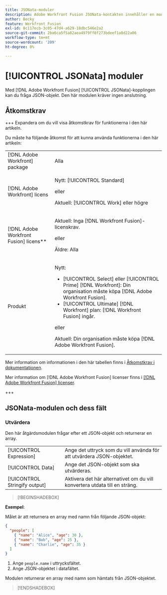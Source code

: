 ```yaml
---
title: JSONata-moduler
description: Adobe Workfront Fusion JSONata-kontakten innehåller en modul som bearbetar data i JSON-format så att Adobe Workfront Fusion kan arbeta vidare med datainnehållet.
author: Becky
feature: Workfront Fusion
exl-id: 8c117ecb-3c05-47d4-a629-18dbc546e2a2
source-git-commit: 2ba6ca5f5a82aea4979ff8f273bdeef1a8d22a06
workflow-type: tm+mt
source-wordcount: '209'
ht-degree: 0%

---
```


# [!UICONTROL JSONata] moduler

Med [!DNL Adobe Workfront Fusion] [!UICONTROL JSONata]-kopplingen kan du fråga JSON-objekt. Den här modulen kräver ingen anslutning.

## Åtkomstkrav

+++ Expandera om du vill visa åtkomstkrav för funktionerna i den här artikeln.

Du måste ha följande åtkomst för att kunna använda funktionerna i den här artikeln:

<table style="table-layout:auto">
 <col> 
 <col> 
 <tbody> 
  <tr> 
   <td role="rowheader">[!DNL Adobe Workfront] package</td> 
   <td> <p>Alla</p> </td> 
  </tr> 
  <tr data-mc-conditions=""> 
   <td role="rowheader">[!DNL Adobe Workfront] licens</td> 
   <td> <p>Nytt: [!UICONTROL Standard]</p><p>eller</p><p>Aktuell: [!UICONTROL Work] eller högre</p> </td> 
  </tr> 
  <tr> 
   <td role="rowheader">[!DNL Adobe Workfront Fusion] licens**</td> 
   <td>
   <p>Aktuell: Inga [!DNL Workfront Fusion]-licenskrav.</p>
   <p>eller</p>
   <p>Äldre: Alla </p>
   </td> 
  </tr> 
  <tr> 
   <td role="rowheader">Produkt</td> 
   <td>
   <p>Nytt:</p> <ul><li>[!UICONTROL Select] eller [!UICONTROL Prime] [!DNL Workfront]: Din organisation måste köpa [!DNL Adobe Workfront Fusion].</li><li>[!UICONTROL Ultimate] [!DNL Workfront] plan: [!DNL Workfront Fusion] ingår.</li></ul>
   <p>eller</p>
   <p>Aktuell: Din organisation måste köpa [!DNL Adobe Workfront Fusion].</p>
   </td> 
  </tr>
 </tbody> 
</table>

Mer information om informationen i den här tabellen finns i [Åtkomstkrav i dokumentationen](/help/workfront-fusion/references/licenses-and-roles/access-level-requirements-in-documentation.md).

Mer information om [!DNL Adobe Workfront Fusion] licenser finns i [[!DNL Adobe Workfront Fusion] licenser](/help/workfront-fusion/set-up-and-manage-workfront-fusion/licensing-operations-overview/license-automation-vs-integration.md).

+++

## JSONata-modulen och dess fält

### Utvärdera

Den här åtgärdsmodulen frågar efter ett JSON-objekt och returnerar en array.

<table style="table-layout:auto"> 
 <col data-mc-conditions=""> 
 <col data-mc-conditions=""> 
 <tbody> 
  <tr> 
   <td role="rowheader">[!UICONTROL Expression]</td> 
   <td>Ange det uttryck som du vill använda för att utvärdera JSON-objektet. </td> 
  </tr> 
  <tr> 
   <td role="rowheader">[!UICONTROL Data] </td> 
   <td> Ange det JSON-objekt som ska utvärderas.  </td> 
  </tr> 
  <tr> 
   <td role="rowheader">[!UICONTROL Stringify output] </td> 
   <td> Aktivera det här alternativet om du vill konvertera utdata till en sträng.  </td> 
  </tr> 
  </tbody>
  </table>

>[!BEGINSHADEBOX]

**Exempel**:

Målet är att returnera en array med namn från följande JSON-objekt:

```JSON
{
  "people": [
    { "name": "Alice", "age": 30 },
    { "name": "Bob", "age": 25 },
    { "name": "Charlie", "age": 35 }
  ]
}
```

1. Ange `people.name` i uttrycksfältet.
1. Ange JSON-objektet i datafältet.

Modulen returnerar en array med namn som hämtats från JSON-objektet.

>[!ENDSHADEBOX]
